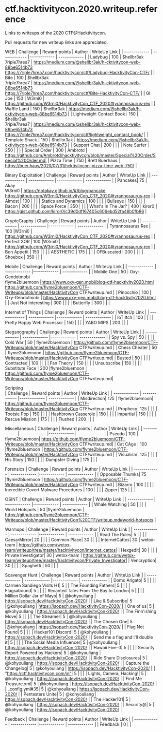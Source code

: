 # ctf.hacktivitycon.2020.writeup.reference
Links to writeups of the 2020 CTF@Hacktivitycon.

Pull requests for new writeup links are appreciated. 

WEB
| Challenge  | Reward points | Author | WriteUp Link |
| ------------- | ------------- |------------- | ------------- |
| Ladybug	|  100 |	$hellbr3ak<br>7riple7hrea7	| https://medium.com/@shellbr3ak/h-cktivitycon-web-88be6514b73<br>https://7riple7hrea7.com/hacktivitycon/ctf/Ladybug-HacktivityCon-CTF/ | 
| Bite		|  100 |	$hellbr3ak<br>7riple7hrea7	| https://medium.com/@shellbr3ak/h-cktivitycon-web-88be6514b73<br>https://7riple7hrea7.com/hacktivitycon/ctf/Bite-HacktivityCon-CTF/ | 
| GI Joe		|  150 | W3rni0 | https://github.com/W3rni0/HacktivityCon_CTF_2020#tyrannosaurus-rex |
| Waffle Land	|  150 | 	$hellbr3ak	| https://medium.com/@shellbr3ak/h-cktivitycon-web-88be6514b73 | 
| Lightweight Contact Book	|   150 |	$hellbr3ak<br>7riple7hrea7	| https://medium.com/@shellbr3ak/h-cktivitycon-web-88be6514b73<br> https://7riple7hrea7.com/hacktivitycon/ctf/lightweight_contact_book/ |
| Template Shack	|  150 | 	$hellbr3ak	| https://medium.com/@shellbr3ak/h-cktivitycon-web-88be6514b73 |
| Support Chat	|  200 | | |
| Note Surfer	|  250 |  | |
| Special Order	|  300 | Ambrotd | https://github.com/Ambrotd/hacktivitycon/blob/master/Special%20Order/Special%20Order.md|
| Pizza Time	|  750 |	Brett Buerhaus	| https://buer.haus/2020/07/31/hcktivitycon-pizza-time-web-750/ | 

Binary Exploitation
| Challenge  | Reward points | Author | WriteUp Link |
| ------------- | ------------- |------------- | ------------- |
| Pancakes|  75  |	Akay<br>W3rni0	| https://notakay.github.io/#/blog/pancake<br>https://github.com/W3rni0/HacktivityCon_CTF_2020#tyrannosaurus-rex |
| Almost		|  100 | | |
| Statics and Dynamics	|  100 | | |
| Bullseye 	|  150 |  | |
| Bacon		|  200 | | |
| Space Force |  350 | | |
| What's In The Jar?	| 400 | kiror0 | https://gist.github.com/kiror0/c39d0df167405c606ebd52fa48b0fb86 |

CryptoGraphy
| Challenge  | Reward points | Author | WriteUp Link |
| ------------- | ------------- |------------- | ------------- |
| Tyrannosaurus Rex	|  100 |W3rni0  | https://github.com/W3rni0/HacktivityCon_CTF_2020#tyrannosaurus-rex |
| Perfect XOR	|  100 |W3rni0 | https://github.com/W3rni0/HacktivityCon_CTF_2020#tyrannosaurus-rex |
| Bon Appetit	|  150 | | |
| AESTHETIC	|  175  | | |
| OFBuscated	|  200 | | |
| Shoebox	|  350 | | |

Mobile
| Challenge  | Reward points | Author | WriteUp Link |
| ------------- | ------------- |------------- | ------------- |
| Mobile One	|  50 | Oxy-Gendotmobi<br>flyme2bluemoon |https://www.oxy-gen.mobi/blog-ctf-hacktivity2020.html<br>https://github.com/flyme2bluemoon/CTF-Writeups/blob/master/HacktivityCon CTF/writeup.md |
| Pinocchio	|  100 | Oxy-Gendotmobi | https://www.oxy-gen.mobi/blog-ctf-hacktivity2020.html |
| Just Not Interesting	|  300 | | |
| Butterfly	|  300 | | |

Internet of Things
| Challenge  | Reward points | Author | WriteUp Link |
| ------------- | ------------- |------------- | ------------- |
| IoT Itch	|  100 | | |
| Pretty Happy Web Processor	|  150 |  | |
| YABO MIPS	|  200 | | |

Steganography 
| Challenge  | Reward points | Author | WriteUp Link |
| ------------- | ------------- |------------- | ------------- |
| Spy vs. Spy	|  50 | | |
| Cold War	|  50 | flyme2bluemoon | https://github.com/flyme2bluemoon/CTF-Writeups/blob/master/HacktivityCon CTF/writeup.md |
| Chess Cheater	|  50 | flyme2bluemoon | https://github.com/flyme2bluemoon/CTF-Writeups/blob/master/HacktivityCon CTF/writeup.md|
| Busted |  50 | | |
| Contracted	|  100 | | |
| Fan Theory	|  150 |  | |
| Unsubscribe	|  150 |  | |
| Substitute Face	|  200 |flyme2bluemoon | https://github.com/flyme2bluemoon/CTF-Writeups/blob/master/HacktivityCon CTF/writeup.md|

Scripting	 
| Challenge  | Reward points | Author | WriteUp Link |
| ------------- | ------------- |------------- | ------------- |
| Misdirection|  125  | flyme2bluemoon| https://github.com/flyme2bluemoon/CTF-Writeups/blob/master/HacktivityCon CTF/writeup.md |
| Prophecy|  125  | | |
| Tootsie Pop	|  150 |  | |
| Hashbrown Casserole	|  150 |  | |
| Impartial |  150 | | |
| Rescue Mission	|  175  | | |
| Flushed	|  200 | | |

Miscellaneous
| Challenge  | Reward points | Author | WriteUp Link |
| ------------- | ------------- |------------- | ------------- |
| Pseudo	|  100 | flyme2bluemoon| https://github.com/flyme2bluemoon/CTF-Writeups/blob/master/HacktivityCon CTF/writeup.md|
| Cat CAge	|  100 |flyme2bluemoon | https://github.com/flyme2bluemoon/CTF-Writeups/blob/master/HacktivityCon CTF/writeup.md |
| Visualism|  125  | | |
| His Story	|  150 |  | |
| Dumpster Diving	|  175  | | |

Forensics
| Challenge  | Reward points | Author | WriteUp Link |
| ------------- | ------------- |------------- | ------------- |
| Opposable Thumks|  75  |flyme2bluemoon | https://github.com/flyme2bluemoon/CTF-Writeups/blob/master/HacktivityCon CTF/writeup.md |
| Bizarro	|  100 | | |
| Incredible Covert Malware Procedures	|  100 | | |
| Zipper|  125  | | |

OSINT
| Challenge  | Reward points | Author | WriteUp Link |
| ------------- | ------------- |------------- | ------------- |
| Whale Watching	|  50 | | |
| World Hotspots	|  50 |flyme2bluemoon | https://github.com/flyme2bluemoon/CTF-Writeups/blob/master/HacktivityCon%20CTF/writeup.md#world-hotspots |

Warmups
| Challenge  | Reward points | Author | WriteUp Link |
| ------------- | ------------- |------------- | ------------- |
| Read The Rules|  5  | | |
| CaesarMirror|  20  | | |
| Common Place|  30  | | |
| InternetCattos|  30  | wetox-team | https://github.com/wetox-team/writeup/tree/master/hacktivitycon/internet_cattos|
| Hexgedit|  30  | | |
| Private Investigator|  30  | wetox-team | https://github.com/wetox-team/writeup/tree/master/hacktivitycon/Private_Investigator|
| Vencryption|  30  | | |
| Spaghetti	|  50 | | |

Scavenger Hunt
| Challenge  | Reward points | Author | WriteUp Link |
| ------------- | ------------- |------------- | ------------- |
| Domo Arigato|  5  | | |
| Carmen Sandiego Visits H1|  5  |
| The Founding Fathers|  5  | | |
| Flagsabound|  5  | | |
| Recanted Tales From The Bay to London|  5  | | |
| Million Dollar Jar of Mayo|  5  | @kohyouliang | https://isopach.dev/HacktivityCon-2020/ |
| Like &amp; Subscribe|  5  |@kohyouliang | https://isopach.dev/HacktivityCon-2020/ |
| One of us|  5  | @kohyouliang | https://isopach.dev/HacktivityCon-2020/ |
| The Finn'ishing Move|  5  | | |
| The Streamer|  5  | @kohyouliang | https://isopach.dev/HacktivityCon-2020/ |
| The Chosen One|  5  |@kohyouliang | https://isopach.dev/HacktivityCon-2020/ |
| Flag Not Found|  5  | | |
| Hacker101 Discord|  5  | @kohyouliang | https://isopach.dev/HacktivityCon-2020/ |
| Send me a flag and I'll double it|  5  | | |
| The Social Media Influencer|  5  | @kohyouliang | https://isopach.dev/HacktivityCon-2020/ |
| Hawaii Five-0|  5  | | |
| Security Report Powered by Hackers|  5  | @kohyouliang | https://isopach.dev/HacktivityCon-2020/ |
| Ride Share Disclosures|  5  | @kohyouliang | https://isopach.dev/HacktivityCon-2020/ |
| Capture the Changelog|  5  | @kohyouliang | https://isopach.dev/HacktivityCon-2020/ |
| "https://ctf.hacktivitycon.com/in"|  5  |	 | |
| Lights, Camera, Hacking!|  5  | @kohyouliang | https://isopach.dev/HacktivityCon-2020/ |
| Find Me Treasure.xml|  5  | @kohyouliang | https://isopach.dev/HacktivityCon-2020/ |
| _config.yml#35|  5  | @kohyouliang | https://isopach.dev/HacktivityCon-2020/ |
| Pentesters Unite|  5  | @kohyouliang | https://isopach.dev/HacktivityCon-2020/ |
| The Hacker101|  5  | @kohyouliang | https://isopach.dev/HacktivityCon-2020/ |
| Security@|  5  | @kohyouliang | https://isopach.dev/HacktivityCon-2020/ |

Feedback
| Challenge  | Reward points | Author | WriteUp Link |
| ------------- | ------------- |------------- | ------------- |
| Feedback	| 0 | |
